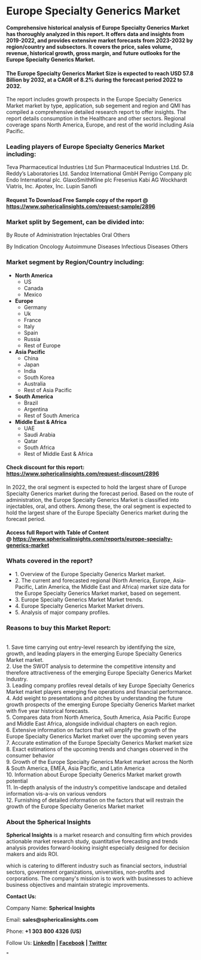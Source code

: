 <h1 class="news-post-title">Europe Specialty Generics Market</h1>
<p><strong>Comprehensive historical analysis of Europe Specialty Generics Market has thoroughly analyzed in this report. It offers data and insights from 2019-2022, and provides extensive market forecasts from 2023-2032 by region/country and subsectors. It covers the price, sales volume, revenue, historical growth, gross margin, and future outlooks for the Europe Specialty Generics Market.</strong></p>
<h4><strong>The Europe Specialty Generics Market Size is expected to reach USD 57.8 Billion by 2032, at a CAGR of 8.2% during the forecast period 2022 to 2032. </strong></h4>
<p>The report includes growth prospects in the Europe Specialty Generics Market market by type, application, sub segement and region and QMI has compiled a comprehensive detailed research report to offer insights. The report details consumption in the Healthcare and other sectors. Regional coverage spans North America, Europe, and rest of the world including Asia Pacific.</p>
<h3><strong>Leading players of Europe Specialty Generics Market including:</strong></h3>
<p>Teva Pharmaceutical Industries Ltd Sun Pharmaceutical Industries Ltd. Dr. Reddy&rsquo;s Laboratories Ltd. Sandoz International GmbH Perrigo Company plc Endo International plc. GlaxoSmithKline plc Fresenius Kabi AG Wockhardt Viatris, Inc. Apotex, Inc. Lupin Sanofi</p>
<h4>Request To Download Free Sample copy of the report  @ <a href="https://www.sphericalinsights.com/request-sample/2896">https://www.sphericalinsights.com/request-sample/2896</a></h4>
<h3><strong>Market split by Segement, can be divided into:</strong></h3>
<p>By Route of Administration Injectables Oral Others</p>
<p>By Indication Oncology Autoimmune Diseases Infectious Diseases Others</p>
<h3><strong>Market segment by Region/Country including:</strong></h3>
<ul>
<li><strong>North America</strong>
<ul>
<li>US</li>
<li>Canada</li>
<li>Mexico</li>
</ul>
</li>
<li><strong>Europe</strong>
<ul>
<li>Germany</li>
<li>Uk</li>
<li>France</li>
<li>Italy</li>
<li>Spain</li>
<li>Russia</li>
<li>Rest of Europe</li>
</ul>
</li>
<li><strong>Asia Pacific</strong>
<ul>
<li>China</li>
<li>Japan</li>
<li>India</li>
<li>South Korea</li>
<li>Australia</li>
<li>Rest of Asia Pacific</li>
</ul>
</li>
<li><strong>South America</strong>
<ul>
<li>Brazil</li>
<li>Argentina</li>
<li>Rest of South America</li>
</ul>
</li>
<li><strong>Middle East &amp; Africa</strong>
<ul>
<li>UAE</li>
<li>Saudi Arabia</li>
<li>Qatar</li>
<li>South Africa</li>
<li>Rest of Middle East &amp; Africa</li>
</ul>
</li>
</ul>
<h4>Check discount for this report: <a href="https://www.sphericalinsights.com/request-discount/2896">https://www.sphericalinsights.com/request-discount/2896</a></h4>
<p>In 2022, the oral segment is expected to hold the largest share of Europe Specialty Generics market during the forecast period. Based on the route of administration, the Europe Specialty Generics Market is classified into injectables, oral, and others. Among these, the oral segment is expected to hold the largest share of the Europe Specialty Generics market during the forecast period.</p>
<h4>Access full Report with Table of Content @&nbsp;<a href="https://www.sphericalinsights.com/reports/europe-specialty-generics-market">https://www.sphericalinsights.com/reports/europe-specialty-generics-market</a>&nbsp;</h4>
<h3><strong>Whats covered in the report?</strong></h3>
<ul>
<li>1. Overview of the Europe Specialty Generics Market market.</li>
<li>2. The current and forecasted regional (North America, Europe, Asia-Pacific, Latin America, the Middle East and Africa) market size data for the Europe Specialty Generics Market market, based on segement.</li>
<li>3. Europe Specialty Generics Market Market trends.</li>
<li>4. Europe Specialty Generics Market Market drivers.</li>
<li>5. Analysis of major company profiles.</li>
</ul>
<h3><strong>Reasons to buy this Market Report:</strong></h3>
<p><br /> 1. Save time carrying out entry-level research by identifying the size, growth, and leading players in the emerging Europe Specialty Generics Market market.<br /> 2. Use the SWOT analysis to determine the competitive intensity and therefore attractiveness of the emerging Europe Specialty Generics Market Industry.<br /> 3. Leading company profiles reveal details of key Europe Specialty Generics Market market players emerging five operations and financial performance.<br /> 4. Add weight to presentations and pitches by understanding the future growth prospects of the emerging Europe Specialty Generics Market market with five year historical forecasts.<br /> 5. Compares data from North America, South America, Asia Pacific Europe and Middle East Africa, alongside individual chapters on each region.<br /> 6. Extensive information on factors that will amplify the growth of the Europe Specialty Generics Market market over the upcoming seven years<br /> 7. Accurate estimation of the Europe Specialty Generics Market market size <br /> 8. Exact estimations of the upcoming trends and changes observed in the consumer behavior <br /> 9. Growth of the Europe Specialty Generics Market market across the North &amp; South America, EMEA, Asia Pacific, and Latin America<br /> 10. Information about Europe Specialty Generics Market market growth potential<br /> 11. In-depth analysis of the industry&rsquo;s competitive landscape and detailed information vis-a-vis on various vendors<br /> 12. Furnishing of detailed information on the factors that will restrain the growth of the Europe Specialty Generics Market market</p>
<h3><strong>About the Spherical Insights</strong></h3>
<p><strong>Spherical Insights</strong> is a market research and consulting firm which provides actionable market research study, quantitative forecasting and trends analysis provides forward-looking insight especially designed for decision makers and aids ROI.</p>
<p>which is catering to different industry such as financial sectors, industrial sectors, government organizations, universities, non-profits and corporations. The company's mission is to work with businesses to achieve business objectives and maintain strategic improvements.</p>
<p><strong>Contact Us:</strong></p>
<p>Company Name: <strong>Spherical Insights</strong></p>
<p>Email: <strong>sales@sphericalinsights.com</strong></p>
<p>Phone: <strong>+1 303 800 4326 (US)</strong></p>
<p>Follow Us: <strong><a href="https://www.linkedin.com/company/spherical-insight/"><u>LinkedIn</u></a> | <a href="https://www.facebook.com/sphericalinsights22"><u>Facebook</u></a> | <a href="https://twitter.com/SInsights_US"><u>Twitter</u></a></strong></p>
<p>"</p>

